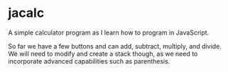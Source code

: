 # jacalc

A simple calculator program as I learn how to program in JavaScript.

So far we have a few buttons and can add, subtract, multiply, and divide.  We will need to modify and create a stack though, as we need to incorporate advanced capabilities such as parenthesis.